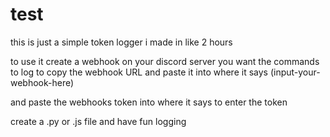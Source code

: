 # test
this is just a simple token logger i made in like 2 hours

to use it create a webhook on your discord server you want the commands to log to 
copy the webhook URL and paste it into where it says (input-your-webhook-here)

and paste the webhooks token into where it says to enter the token 

create a .py or .js file and have fun logging 
